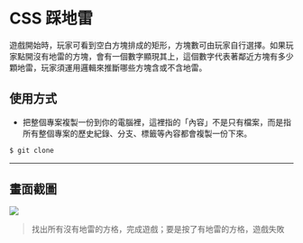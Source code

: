 # CSS 踩地雷

遊戲開始時，玩家可看到空白方塊排成的矩形，方塊數可由玩家自行選擇。如果玩家點開沒有地雷的方塊，會有一個數字顯現其上，這個數字代表著鄰近方塊有多少顆地雷，玩家須運用邏輯來推斷哪些方塊含或不含地雷。

## 使用方式
- 把整個專案複製一份到你的電腦裡，這裡指的「內容」不是只有檔案，而是指所有整個專案的歷史紀錄、分支、標籤等內容都會複製一份下來。
```sh
$ git clone
```

----

## 畫面截圖
![](https://i.imgur.com/H9gPc1o.gif)
> 找出所有沒有地雷的方格，完成遊戲；要是按了有地雷的方格，遊戲失敗
